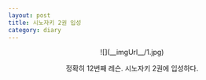 ```yaml
---
layout: post
title: 시노자키 2권 입성
category: diary
---
```

<center>
![](__imgUrl__/1.jpg)

정확히 12번째 레슨. 시노자키 2권에 입성하다.
</center>